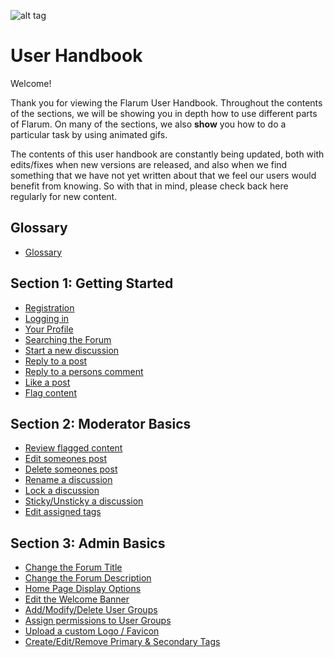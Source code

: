 ![alt tag](http://flarum.org/img/logo.png)

# User Handbook

Welcome!

Thank you for viewing the Flarum User Handbook. Throughout the contents of the sections, we will be showing you in depth how to use different parts of Flarum. On many of the sections, we also **show** you how to do a particular task by using animated gifs. 

The contents of this user handbook are constantly being updated, both with edits/fixes when new versions are released, and also when we find something that we have not yet written about that we feel our users would benefit from knowing. So with that in mind, please check back here regularly for new content.

## Glossary

 - [Glossary](glossary.md)

## Section 1: Getting Started

 - [Registration](registration.md)
 - [Logging in](login.md)
 - [Your Profile](profile.md)
 - [Searching the Forum](searching.md)
 - [Start a new discussion](startdiscussion.md)
 - [Reply to a post](reply.md)
 - [Reply to a persons comment](replycomment.md)
 - [Like a post](like.md)
 - [Flag content](flag.md)

## Section 2: Moderator Basics

 - [Review flagged content](moderator/reviewflag.md)
 - [Edit someones post](moderator/editpost.md)
 - [Delete someones post](moderator/deletepost.md)
 - [Rename a discussion](moderator/renamediscussion.md)
 - [Lock a discussion](moderator/lock.md)
 - [Sticky/Unsticky a discussion](moderator/sticky.md)
 - [Edit assigned tags](moderator/editassignedtags.md)

## Section 3: Admin Basics

 - [Change the Forum Title](admin/forumtitle.md)
 - [Change the Forum Description](admin/forumdescription.md)
 - [Home Page Display Options](admin/homeview.md)
 - [Edit the Welcome Banner](admin/welcomebanner.md)
 - [Add/Modify/Delete User Groups](admin/usergroups.md)
 - [Assign permissions to User Groups](admin/grouppermissions.md)
 - [Upload a custom Logo / Favicon](admin/uploadlogo.md)
 - [Create/Edit/Remove Primary & Secondary Tags](admin/tags.md)
 
